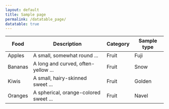 ```yaml
---
layout: default
title: Sample page
permalink: /datatable_page/
datatable: true
---
```


<div class="datatable-begin"></div>

<table class="datatable">
  <thead>
    <tr>
      <th>Food</th>
      <th>Description</th>
      <th>Category</th>
      <th>Sample type</th>
    </tr>
  </thead>
  <tbody>
    <tr>
      <td>Apples</td>
      <td>A small, somewhat round ...</td>
      <td>Fruit</td>
      <td>Fuji</td>
    </tr>
    <tr>
      <td>Bananas</td>
      <td>A long and curved, often-yellow ...</td>
      <td>Fruit</td>
      <td>Snow</td>
    </tr>
    <tr>
      <td>Kiwis</td>
      <td>A small, hairy-skinned sweet ...</td>
      <td>Fruit</td>
      <td>Golden</td>
    </tr>
    <tr>
      <td>Oranges</td>
      <td>A spherical, orange-colored sweet ...</td>
      <td>Fruit</td>
      <td>Navel</td>
    </tr>
  </tbody>
</table>

<div class="datatable-end"></div>

<!-- Add JQuery -->
<script src="https://ajax.googleapis.com/ajax/libs/jquery/3.6.0/jquery.min.js"></script>

<!-- Add DataTables CSS -->
<link rel="stylesheet" type="text/css" href="https://cdn.datatables.net/1.12.1/css/jquery.dataTables.css">

<!-- Add DataTables JavaScript -->
<script type="text/javascript" charset="utf8" src="https://cdn.datatables.net/1.12.1/js/jquery.dataTables.js"></script>

<script>
  $(document).ready(function() {
    $('table.datatable').DataTable();
  });
</script>
